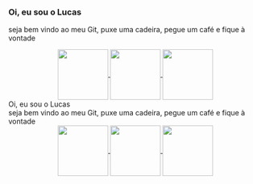 <head>
    <link href="grid.css" rel="stylesheet">
</head>

### Oi, eu sou o Lucas
seja bem vindo ao meu Git, puxe uma cadeira, pegue um café e fique à vontade

<div align="center">
  <a href="https://github.com/zehlucas/">
    <img height="100em" align="center" src="https://github-readme-stats.vercel.app/api?username=zehlucas&count_private=true&show_icons=true" />
    <img height="100em" align="center" src="https://github-readme-stats.vercel.app/api/top-langs/?username=zehlucas&count_private=true&show_icons=true&layout=compact" />
    <img height="100em" align="center" src="https://github-readme-stats.vercel.app/api/wakatime?username=zehlucas&layout=compact" />
  </a>
</div



### Oi, eu sou o Lucas

<div class="section group">
	<div class="col span_1_of_2">
	seja bem vindo ao meu Git, puxe uma cadeira, pegue um café e fique à vontade
	</div>
	<div class="col span_1_of_2">
	<div align="center">
  <a href="https://github.com/zehlucas/">
    <img height="100em" align="center" src="https://github-readme-stats.vercel.app/api?username=zehlucas&count_private=true&show_icons=true" />
    <img height="100em" align="center" src="https://github-readme-stats.vercel.app/api/top-langs/?username=zehlucas&count_private=true&show_icons=true&layout=compact" />
    <img height="100em" align="center" src="https://github-readme-stats.vercel.app/api/wakatime?username=zehlucas&layout=compact" />
  </a>
</div
	</div>
</div>